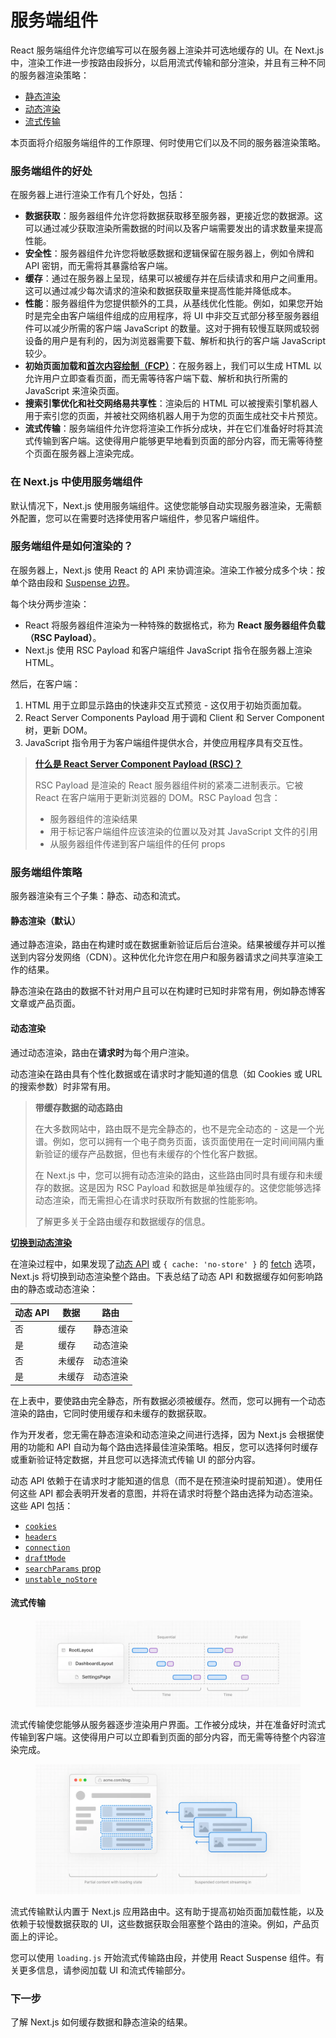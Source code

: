 # 服务端组件

React 服务端组件允许您编写可以在服务器上渲染并可选地缓存的 UI。在 Next.js 中，渲染工作进一步按路由段拆分，以启用流式传输和部分渲染，并且有三种不同的服务器渲染策略：

* [静态渲染](https://nextjs.org/docs/app/building-your-application/rendering/server-components#static-rendering-default)
* [动态渲染](https://nextjs.org/docs/app/building-your-application/rendering/server-components#dynamic-rendering)
* [流式传输](https://nextjs.org/docs/app/building-your-application/rendering/server-components#streaming)

本页面将介绍服务端组件的工作原理、何时使用它们以及不同的服务器渲染策略。

### 服务端组件的好处

在服务器上进行渲染工作有几个好处，包括：

* **数据获取**：服务器组件允许您将数据获取移至服务器，更接近您的数据源。这可以通过减少获取渲染所需数据的时间以及客户端需要发出的请求数量来提高性能。
* **安全性**：服务器组件允许您将敏感数据和逻辑保留在服务器上，例如令牌和 API 密钥，而无需将其暴露给客户端。
* **缓存**：通过在服务器上呈现，结果可以被缓存并在后续请求和用户之间重用。这可以通过减少每次请求的渲染和数据获取量来提高性能并降低成本。
* **性能**：服务器组件为您提供额外的工具，从基线优化性能。例如，如果您开始时是完全由客户端组件组成的应用程序，将 UI 中非交互式部分移至服务器组件可以减少所需的客户端 JavaScript 的数量。这对于拥有较慢互联网或较弱设备的用户是有利的，因为浏览器需要下载、解析和执行的客户端 JavaScript 较少。
* **初始页面加载和**[**首次内容绘制（FCP）**](https://web.dev/fcp/)：在服务器上，我们可以生成 HTML 以允许用户立即查看页面，而无需等待客户端下载、解析和执行所需的 JavaScript 来渲染页面。
* **搜索引擎优化和社交网络易共享性**：渲染后的 HTML 可以被搜索引擎机器人用于索引您的页面，并被社交网络机器人用于为您的页面生成社交卡片预览。
* **流式传输**：服务端组件允许您将渲染工作拆分成块，并在它们准备好时将其流式传输到客户端。这使得用户能够更早地看到页面的部分内容，而无需等待整个页面在服务器上渲染完成。

### 在 Next.js 中使用服务端组件

默认情况下，Next.js 使用服务端组件。这使您能够自动实现服务器渲染，无需额外配置，您可以在需要时选择使用客户端组件，参见客户端组件。

### 服务端组件是如何渲染的？

在服务器上，Next.js 使用 React 的 API 来协调渲染。渲染工作被分成多个块：按单个路由段和 [Suspense 边界](https://react.dev/reference/react/Suspense)。

每个块分两步渲染：

* React 将服务器组件渲染为一种特殊的数据格式，称为 **React 服务器组件负载（RSC Payload）**。
* Next.js 使用 RSC Payload 和客户端组件 JavaScript 指令在服务器上渲染 HTML。

然后，在客户端：

1. HTML 用于立即显示路由的快速非交互式预览 - 这仅用于初始页面加载。
2. React Server Components Payload 用于调和 Client 和 Server Component 树，更新 DOM。
3. JavaScript 指令用于为客户端组件提供水合，并使应用程序具有交互性。

> [**什么是 React Server Component Payload (RSC)？**](https://nextjs.org/docs/app/building-your-application/rendering/server-components#what-is-the-react-server-component-payload-rsc)
>
> RSC Payload 是渲染的 React 服务器组件树的紧凑二进制表示。它被 React 在客户端用于更新浏览器的 DOM。RSC Payload 包含：
>
> * 服务器组件的渲染结果
> * 用于标记客户端组件应该渲染的位置以及对其 JavaScript 文件的引用
> * 从服务器组件传递到客户端组件的任何 props

### 服务端组件策略

服务器渲染有三个子集：静态、动态和流式。

#### 静态渲染（默认）

通过静态渲染，路由在构建时或在数据重新验证后后台渲染。结果被缓存并可以推送到内容分发网络（CDN）。这种优化允许您在用户和服务器请求之间共享渲染工作的结果。

静态渲染在路由的数据不针对用户且可以在构建时已知时非常有用，例如静态博客文章或产品页面。

#### 动态渲染

通过动态渲染，路由在**请求时**为每个用户渲染。

动态渲染在路由具有个性化数据或在请求时才能知道的信息（如 Cookies 或 URL 的搜索参数）时非常有用。

> **带缓存数据的动态路由**
>
> 在大多数网站中，路由既不是完全静态的，也不是完全动态的 - 这是一个光谱。例如，您可以拥有一个电子商务页面，该页面使用在一定时间间隔内重新验证的缓存产品数据，但也有未缓存的个性化客户数据。
>
> 在 Next.js 中，您可以拥有动态渲染的路由，这些路由同时具有缓存和未缓存的数据。这是因为 RSC Payload 和数据是单独缓存的。这使您能够选择动态渲染，而无需担心在请求时获取所有数据的性能影响。
>
> 了解更多关于全路由缓存和数据缓存的信息。

[**切换到动态渲染**](https://nextjs.org/docs/app/building-your-application/rendering/server-components#switching-to-dynamic-rendering)

在渲染过程中，如果发现了[动态 API](https://nextjs.org/docs/app/building-your-application/rendering/server-components#dynamic-apis) 或 `{ cache: 'no-store' }` 的 [fetch](https://nextjs.org/docs/app/api-reference/functions/fetch) 选项，Next.js 将切换到动态渲染整个路由。下表总结了动态 API 和数据缓存如何影响路由的静态或动态渲染：

| 动态 API | 数据  | 路由   |
| ------ | --- | ---- |
| 否      | 缓存  | 静态渲染 |
| 是      | 缓存  | 动态渲染 |
| 否      | 未缓存 | 动态渲染 |
| 是      | 未缓存 | 动态渲染 |

在上表中，要使路由完全静态，所有数据必须被缓存。然而，您可以拥有一个动态渲染的路由，它同时使用缓存和未缓存的数据获取。

作为开发者，您无需在静态渲染和动态渲染之间进行选择，因为 Next.js 会根据使用的功能和 API 自动为每个路由选择最佳渲染策略。相反，您可以选择何时缓存或重新验证特定数据，并且您可以选择流式传输 UI 的部分内容。

动态 API 依赖于在请求时才能知道的信息（而不是在预渲染时提前知道）。使用任何这些 API 都会表明开发者的意图，并将在请求时将整个路由选择为动态渲染。这些 API 包括：

* [`cookies`](https://nextjs.org/docs/app/api-reference/functions/cookies)
* [`headers`](https://nextjs.org/docs/app/api-reference/functions/headers)
* [`connection`](https://nextjs.org/docs/app/api-reference/functions/connection)
* [`draftMode`](https://nextjs.org/docs/app/api-reference/functions/draft-mode)
* [`searchParams` prop](https://nextjs.org/docs/app/api-reference/file-conventions/page#searchparams-optional)
* [`unstable_noStore`](https://nextjs.org/docs/app/api-reference/functions/unstable_noStore)

#### 流式传输

<figure><picture><source srcset="../../.gitbook/assets/image (4).png" media="(prefers-color-scheme: dark)"><img src="../../.gitbook/assets/image (1).png" alt=""></picture><figcaption></figcaption></figure>

流式传输使您能够从服务器逐步渲染用户界面。工作被分成块，并在准备好时流式传输到客户端。这使得用户可以立即看到页面的部分内容，而无需等待整个内容渲染完成。

<figure><picture><source srcset="../../.gitbook/assets/image (5).png" media="(prefers-color-scheme: dark)"><img src="../../.gitbook/assets/image (2).png" alt=""></picture><figcaption></figcaption></figure>

流式传输默认内置于 Next.js 应用路由中。这有助于提高初始页面加载性能，以及依赖于较慢数据获取的 UI，这些数据获取会阻塞整个路由的渲染。例如，产品页面上的评论。

您可以使用 `loading.js` 开始流式传输路由段，并使用 React Suspense 组件。有关更多信息，请参阅加载 UI 和流式传输部分。

### 下一步

了解 Next.js 如何缓存数据和静态渲染的结果。
